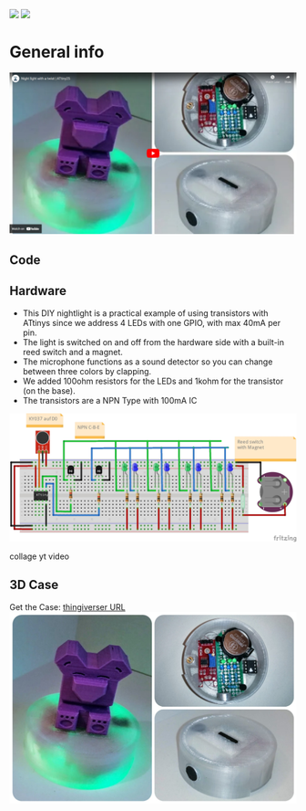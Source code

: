 <img src="https://img.shields.io/badge/-ATtiny%20Project-blue.svg?&amp;style=flat-square&amp" style="max-width: 100%;"> <img src="https://img.shields.io/badge/-PlattformIO-orange.svg?&amp;style=flat-square&amp" style="max-width: 100%;">


# General info
[![Watch the video](https://github.com/pixelEDI/attiny_lightbase/blob/main/nightlight_youtube.jpg)](https://www.youtube.com/watch?v=XIh21eYYatw)

## Code


## Hardware
- This DIY nightlight is a practical example of using transistors with ATtinys since we address 4 LEDs with one GPIO, with max 40mA per pin.
- The light is switched on and off from the hardware side with a built-in reed switch and a magnet.
- The microphone functions as a sound detector so you can change between three colors by clapping. 
- We added 100ohm resistors for the LEDs and 1kohm for the transistor (on the base).
- The transistors are a NPN Type with 100mA IC

![Verdrahtung](https://github.com/pixelEDI/attiny_lightbase/blob/acee0ae0a8cb3ad401b295703366edbd02c3874a/Wiring_lightBase.jpg)


collage 
yt video

## 3D Case
Get the Case:  [thingiverser URL](https://www.thingiverse.com/thing:5427689)
![Case](https://github.com/pixelEDI/attiny_lightbase/blob/main/lightbase_resize.jpg)
